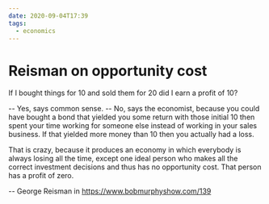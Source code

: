```yaml
---
date: 2020-09-04T17:39
tags:
  - economics
---
```


# Reisman on opportunity cost

If I bought things for 10 and sold them for 20 did I earn a profit of 10?

-- Yes, says common sense.
-- No, says the economist, because you could have bought a bond that yielded you some return with those initial 10 then spent your time working for someone else instead of working in your sales business. If that yielded more money than 10 then you actually had a loss.

That is crazy, because it produces an economy in which everybody is always losing all the time, except one ideal person who makes all the correct investment decisions and thus has no opportunity cost. That person has a profit of zero.

-- George Reisman in <https://www.bobmurphyshow.com/139>
